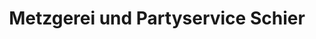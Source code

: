 ---
title: "Metzgerei und Partyservice Schier"
url: /breckerfeld/metzgerei-und-partyservice-schier/
shop: Metzgerei
---